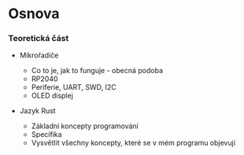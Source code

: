 # Osnova



### Teoretická část



* Mikrořadiče

  * Co to je, jak to funguje - obecná podoba
  * RP2040
  * Periferie, UART, SWD, I2C
  * OLED displej

* Jazyk Rust

  * Základní koncepty programování
  * Specifika
  * Vysvětlit všechny koncepty, které se v mém programu objevují
